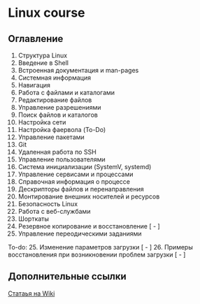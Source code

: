 # Linux course

## Оглавление
1. Структура Linux 
2. Введение в Shell
3. Встроенная документация и man-pages
4. Системная информация 
5. Навигация 
6. Работа с файлами и каталогами 
7. Редактирование файлов 
8. Управление разрешениями
9. Поиск файлов и каталогов
10. Настройка сети 
11. Настройка фаервола (To-Do)
12. Управление пакетами 
13. Git
14. Удаленная работа по SSH
15. Управление пользователями
16. Система инициализации (SystemV, systemd)
17. Управление сервисами и процессами
18. Справочная информация о процессе
19. Дескрипторы файлов и перенаправления
20. Монтирование внешних носителей и ресурсов
21. Безопасность Linux
22. Работа с веб-службами
23. Шорткаты
24. Резервное копирование и восстановление [ - ]
25. Управление переодическими заданиями

To-do:
25. Изменение параметров загрузки [ - ]
26. Примеры восстановления при возникновении проблем загрузки [ - ]


## Дополнительные ссылки
[Статаья на Wiki](https://ru.wikipedia.org/wiki/Linux)
